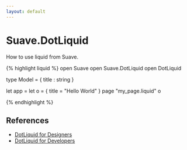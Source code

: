 ```yaml
---
layout: default
---
```


Suave.DotLiquid
===============

How to use liquid from Suave.

{% highlight liquid %}
open Suave
open Suave.DotLiquid
open DotLiquid

type Model =
  { title : string }

let app =
  let o = { title = "Hello World" }
  page "my_page.liquid" o

{% endhighlight %}


References
----------

 - [DotLiquid for Designers](https://github.com/dotliquid/dotliquid/wiki/DotLiquid-for-Designers)
 - [DotLiquid for Developers](https://github.com/dotliquid/dotliquid/wiki/DotLiquid-for-Developers)
